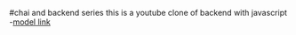 #chai and backend series
this is a youtube clone of backend with javascript
-[model link](https://www.eraser.io/)